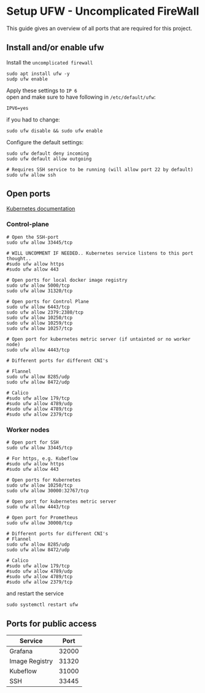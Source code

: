 # Setup UFW - Uncomplicated FireWall
This guide gives an overview of all ports that are required for this project.

## Install and/or enable ufw
Install the `uncomplicated firewall`
```
sudo apt install ufw -y
sudp ufw enable
```

Apply these settings to `IP 6`\
open and make sure to have following in `/etc/default/ufw`:
```
IPV6=yes
```

if you had to change:
```
sudo ufw disable && sudo ufw enable
```

Configure the default settings:
```
sudo ufw default deny incoming
sudo ufw default allow outgoing

# Requires SSH service to be running (will allow port 22 by default)
sudo ufw allow ssh
```
## Open ports

[Kubernetes documentation](https://kubernetes.io/docs/reference/networking/ports-and-protocols/)

### Control-plane
```
# Open the SSH-port
sudo ufw allow 33445/tcp

# WILL UNCOMMENT IF NEEDED.. Kubernetes service listens to this port thought..
#sudo ufw allow https
#sudo ufw allow 443

# Open ports for local docker image registry
sudo ufw allow 5000/tcp
sudo ufw allow 31320/tcp

# Open ports for Control Plane
sudo ufw allow 6443/tcp
sudo ufw allow 2379:2380/tcp
sudo ufw allow 10250/tcp
sudo ufw allow 10259/tcp
sudo ufw allow 10257/tcp

# Open port for kubernetes metric server (if untainted or no worker node)
sudo ufw allow 4443/tcp

# Different ports for different CNI's

# Flannel
sudo ufw allow 8285/udp
sudo ufw allow 8472/udp

# Calico
#sudo ufw allow 179/tcp
#sudo ufw allow 4789/udp
#sudo ufw allow 4789/tcp
#sudo ufw allow 2379/tcp
```

### Worker nodes

```
# Open port for SSH
sudo ufw allow 33445/tcp

# For https, e.g. Kubeflow
#sudo ufw allow https
#sudo ufw allow 443

# Open ports for Kubernetes
sudo ufw allow 10250/tcp
sudo ufw allow 30000:32767/tcp

# Open port for kubernetes metric server
sudo ufw allow 4443/tcp

# Open port for Prometheus
sudo ufw allow 30000/tcp

# Different ports for different CNI's
# Flannel
sudo ufw allow 8285/udp
sudo ufw allow 8472/udp

# Calico
#sudo ufw allow 179/tcp
#sudo ufw allow 4789/udp
#sudo ufw allow 4789/tcp
#sudo ufw allow 2379/tcp
```


and restart the service
```
sudo systemctl restart ufw
```


## Ports for public access
| Service | Port |
|---|---|
|Grafana|32000|
|Image Registry|31320|
|Kubeflow|31000|
|SSH|33445|
